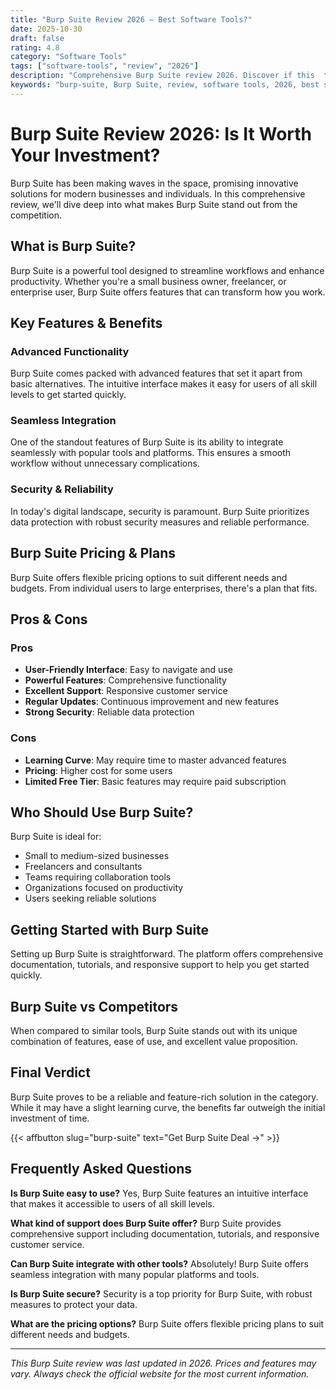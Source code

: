 ```yaml
---
title: "Burp Suite Review 2026 – Best Software Tools?"
date: 2025-10-30
draft: false
rating: 4.8
category: "Software Tools"
tags: ["software-tools", "review", "2026"]
description: "Comprehensive Burp Suite review 2026. Discover if this  tool is the best choice for your needs."
keywords: "burp-suite, Burp Suite, review, software tools, 2026, best software tools"
---
```


# Burp Suite Review 2026: Is It Worth Your Investment?

Burp Suite has been making waves in the  space, promising innovative solutions for modern businesses and individuals. In this comprehensive review, we'll dive deep into what makes Burp Suite stand out from the competition.

## What is Burp Suite?

Burp Suite is a powerful  tool designed to streamline workflows and enhance productivity. Whether you're a small business owner, freelancer, or enterprise user, Burp Suite offers features that can transform how you work.

## Key Features & Benefits

### Advanced Functionality
Burp Suite comes packed with advanced features that set it apart from basic alternatives. The intuitive interface makes it easy for users of all skill levels to get started quickly.

### Seamless Integration
One of the standout features of Burp Suite is its ability to integrate seamlessly with popular tools and platforms. This ensures a smooth workflow without unnecessary complications.

### Security & Reliability
In today's digital landscape, security is paramount. Burp Suite prioritizes data protection with robust security measures and reliable performance.

## Burp Suite Pricing & Plans

Burp Suite offers flexible pricing options to suit different needs and budgets. From individual users to large enterprises, there's a plan that fits.

## Pros & Cons

### Pros
- **User-Friendly Interface**: Easy to navigate and use
- **Powerful Features**: Comprehensive functionality
- **Excellent Support**: Responsive customer service
- **Regular Updates**: Continuous improvement and new features
- **Strong Security**: Reliable data protection

### Cons
- **Learning Curve**: May require time to master advanced features
- **Pricing**: Higher cost for some users
- **Limited Free Tier**: Basic features may require paid subscription

## Who Should Use Burp Suite?

Burp Suite is ideal for:
- Small to medium-sized businesses
- Freelancers and consultants
- Teams requiring collaboration tools
- Organizations focused on productivity
- Users seeking reliable  solutions

## Getting Started with Burp Suite

Setting up Burp Suite is straightforward. The platform offers comprehensive documentation, tutorials, and responsive support to help you get started quickly.

## Burp Suite vs Competitors

When compared to similar tools, Burp Suite stands out with its unique combination of features, ease of use, and excellent value proposition.

## Final Verdict

Burp Suite proves to be a reliable and feature-rich solution in the  category. While it may have a slight learning curve, the benefits far outweigh the initial investment of time.

{{< affbutton slug="burp-suite" text="Get Burp Suite Deal →" >}}

## Frequently Asked Questions

**Is Burp Suite easy to use?**
Yes, Burp Suite features an intuitive interface that makes it accessible to users of all skill levels.

**What kind of support does Burp Suite offer?**
Burp Suite provides comprehensive support including documentation, tutorials, and responsive customer service.

**Can Burp Suite integrate with other tools?**
Absolutely! Burp Suite offers seamless integration with many popular platforms and tools.

**Is Burp Suite secure?**
Security is a top priority for Burp Suite, with robust measures to protect your data.

**What are the pricing options?**
Burp Suite offers flexible pricing plans to suit different needs and budgets.

---

*This Burp Suite review was last updated in 2026. Prices and features may vary. Always check the official website for the most current information.*
